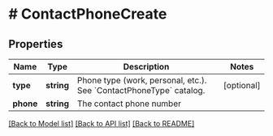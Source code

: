 # # ContactPhoneCreate

## Properties

Name | Type | Description | Notes
------------ | ------------- | ------------- | -------------
**type** | **string** | Phone type (work, personal, etc.). See &#x60;ContactPhoneType&#x60; catalog. | [optional]
**phone** | **string** | The contact phone number |

[[Back to Model list]](../../README.md#models) [[Back to API list]](../../README.md#endpoints) [[Back to README]](../../README.md)
